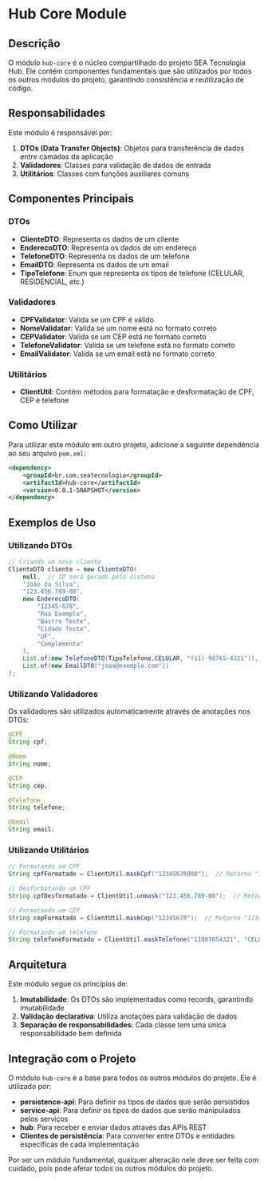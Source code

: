 # Hub Core Module

## Descrição

O módulo `hub-core` é o núcleo compartilhado do projeto SEA Tecnologia Hub. Ele contém componentes fundamentais que são utilizados por todos os outros módulos do projeto, garantindo consistência e reutilização de código.

## Responsabilidades

Este módulo é responsável por:

1. **DTOs (Data Transfer Objects)**: Objetos para transferência de dados entre camadas da aplicação
2. **Validadores**: Classes para validação de dados de entrada
3. **Utilitários**: Classes com funções auxiliares comuns

## Componentes Principais

### DTOs

- **ClienteDTO**: Representa os dados de um cliente
- **EnderecoDTO**: Representa os dados de um endereço
- **TelefoneDTO**: Representa os dados de um telefone
- **EmailDTO**: Representa os dados de um email
- **TipoTelefone**: Enum que representa os tipos de telefone (CELULAR, RESIDENCIAL, etc.)

### Validadores

- **CPFValidator**: Valida se um CPF é válido
- **NomeValidator**: Valida se um nome está no formato correto
- **CEPValidator**: Valida se um CEP está no formato correto
- **TelefoneValidator**: Valida se um telefone está no formato correto
- **EmailValidator**: Valida se um email está no formato correto

### Utilitários

- **ClientUtil**: Contém métodos para formatação e desformatação de CPF, CEP e telefone

## Como Utilizar

Para utilizar este módulo em outro projeto, adicione a seguinte dependência ao seu arquivo `pom.xml`:

```xml
<dependency>
    <groupId>br.com.seatecnologia</groupId>
    <artifactId>hub-core</artifactId>
    <version>0.0.1-SNAPSHOT</version>
</dependency>
```

## Exemplos de Uso

### Utilizando DTOs

```java
// Criando um novo cliente
ClienteDTO cliente = new ClienteDTO(
    null,  // ID será gerado pelo sistema
    "João da Silva",
    "123.456.789-00",
    new EnderecoDTO(
        "12345-678",
        "Rua Exemplo",
        "Bairro Teste",
        "Cidade Teste",
        "UF",
        "Complemento"
    ),
    List.of(new TelefoneDTO(TipoTelefone.CELULAR, "(11) 98765-4321")),
    List.of(new EmailDTO("joao@exemplo.com"))
);
```

### Utilizando Validadores

Os validadores são utilizados automaticamente através de anotações nos DTOs:

```java
@CPF
String cpf;

@Nome
String nome;

@CEP
String cep;

@Telefone
String telefone;

@Email
String email;
```

### Utilizando Utilitários

```java
// Formatando um CPF
String cpfFormatado = ClientUtil.maskCpf("12345678900");  // Retorna "123.456.789-00"

// Desformatando um CPF
String cpfDesformatado = ClientUtil.unmask("123.456.789-00");  // Retorna "12345678900"

// Formatando um CEP
String cepFormatado = ClientUtil.maskCep("12345678");  // Retorna "12345-678"

// Formatando um telefone
String telefoneFormatado = ClientUtil.maskTelefone("11987654321", "CELULAR");  // Retorna "(11) 98765-4321"
```

## Arquitetura

Este módulo segue os princípios de:

1. **Imutabilidade**: Os DTOs são implementados como records, garantindo imutabilidade
2. **Validação declarativa**: Utiliza anotações para validação de dados
3. **Separação de responsabilidades**: Cada classe tem uma única responsabilidade bem definida

## Integração com o Projeto

O módulo `hub-core` é a base para todos os outros módulos do projeto. Ele é utilizado por:

- **persistence-api**: Para definir os tipos de dados que serão persistidos
- **service-api**: Para definir os tipos de dados que serão manipulados pelos serviços
- **hub**: Para receber e enviar dados através das APIs REST
- **Clientes de persistência**: Para converter entre DTOs e entidades específicas de cada implementação

Por ser um módulo fundamental, qualquer alteração nele deve ser feita com cuidado, pois pode afetar todos os outros módulos do projeto.
